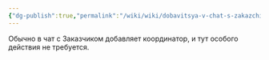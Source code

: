 ```yaml
---
{"dg-publish":true,"permalink":"/wiki/wiki/dobavitsya-v-chat-s-zakazchikom/"}
---
```


Обычно в чат с Заказчиком добавляет координатор, и тут особого действия не требуется.